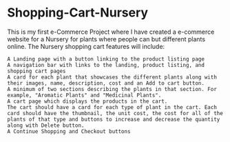 # Shopping-Cart-Nursery
This is my first e-Commerce Project where I have created a e-commerce website for a Nursery for plants where people can but different plants online.
The Nursery shopping cart features will include:

    A Landing page with a button linking to the product listing page
    A navigation bar with links to the landing, product listing, and shopping cart pages
    A card for each plant that showcases the different plants along with their images, name, description, cost and an Add to cart button.
    A minimum of two sections describing the plants in that section. For example, "Aromatic Plants" and "Medicinal Plants".
    A cart page which displays the products in the cart.
    The cart should have a card for each type of plant in the cart. Each card should have the thumbnail, the unit cost, the cost for all of the plants of that type and buttons to increase and decrease the quantity along with Delete button.
    A Continue Shopping and Checkout buttons
